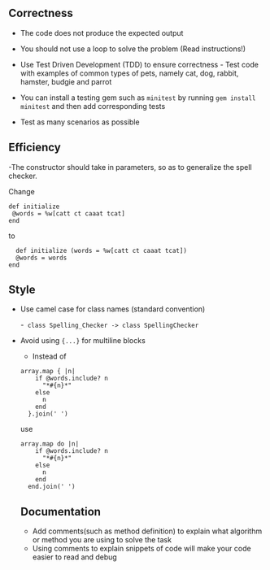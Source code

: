 ## Correctness
 - The code does not produce the expected output
 - You should not use a loop to solve the problem (Read instructions!)
 - Use Test Driven Development (TDD) to ensure correctness - Test code with examples of common types of pets, namely cat, dog, rabbit, hamster, budgie and parrot

  - You can install a testing gem such as `minitest` by running `gem install minitest` and then add corresponding tests
  - Test as many scenarios as possible
    

## Efficiency
 
  -The constructor should take in parameters, so as to generalize the spell checker.

  Change
  ```
  def initialize
   @words = %w[catt ct caaat tcat]
  end
  ``` 
  to
  ```
    def initialize (words = %w[catt ct caaat tcat])
    @words = words
  end
  ```
## Style 
- Use camel case for class names (standard convention)

  -` class Spelling_Checker -> class SpellingChecker`

- Avoid using `{...}` for multiline blocks
  - Instead of  
  ```
  array.map { |n|
      if @words.include? n
        "*#{n}*"
      else
        n
      end
    }.join(' ')

  ```
  use 
  ```
  array.map do |n|
      if @words.include? n
        "*#{n}*"
      else
        n
      end
    end.join(' ')
  ```

  ## Documentation
  - Add comments(such as method definition) to explain what algorithm or method you are using to solve the task
  - Using comments to explain snippets of code will make your code easier to read and debug